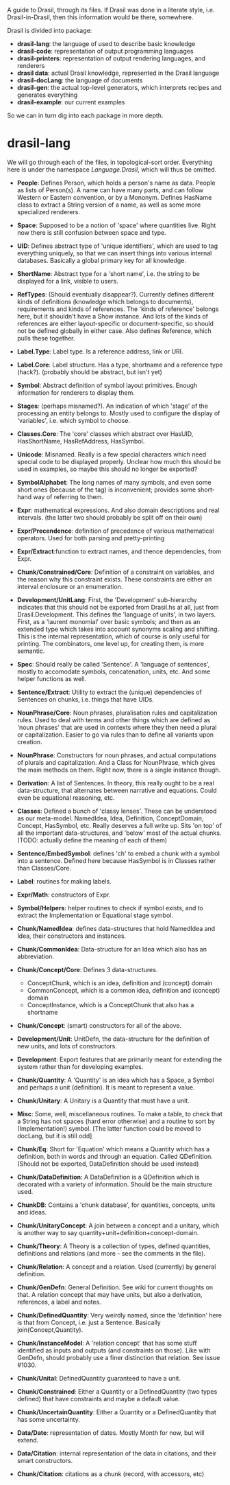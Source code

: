 A guide to Drasil, through its files. If Drasil was done in a literate style, i.e.
Drasil-in-Drasil, then this information would be there, somewhere.

Drasil is divided into package:
- **drasil-lang**: the language of used to describe basic knowledge
- **drasil-code**: representation of output programming languages
- **drasil-printers**: representation of output rendering languages, and renderers
- **drasil data**: actual Drasil knowledge, represented in the Drasil language
- **drasil-docLang**: the language of documents
- **drasil-gen**: the actual top-level generators, which interprets recipes and generates everything
- **drasil-example**: our current examples

So we can in turn dig into each package in more depth.

# drasil-lang

We will go through each of the files, in topological-sort order. Everything here is
under the namespace *Language.Drasil*, which will thus be omitted.

- **People**: Defines Person, which holds a person's name as data. People as lists of Person(s).
  A name can have many parts, and can follow Western or Eastern convention, or by a Mononym.
  Defines HasName class to extract a String version of a name, as well as some more
  specialized renderers.

- **Space**: Supposed to be a notion of 'space' where quantities live. Right now there is
  still confusion between space and type.

- **UID**: Defines abstract type of 'unique identifiers', which are used to tag everything
  uniquely, so that we can insert things into various internal databases. Basically a global
  primary key for all knowledge.

- **ShortName**: Abstract type for a 'short name', i.e. the string to be displayed
  for a link, visible to users.

- **RefTypes**: (Should eventually disappear?). Currently defines different kinds of
  definitions (knowledge which belongs to documents), requirements and kinds of
  references. The 'kinds of reference' belongs here, but it shouldn't have a Show instance.
  And lots of the kinds of references are either layout-specific or document-specific, so
  should not be defined globally in either case. Also defines Reference, which pulls these
  together.

- **Label.Type**: Label type. Is a reference address, link or URI.

- **Label.Core**: Label structure. Has a type, shortname and a reference type (hack?).
  (probably should be abstract, but isn't yet)

- **Symbol**: Abstract definition of symbol layout primitives. Enough information for
  renderers to display them.

- **Stages**: (perhaps misnamed?). An indication of which 'stage' of the processing an
  entity belongs to. Mostly used to configure the display of 'variables', i.e. which
  symbol to choose.

- **Classes.Core**: The 'core' classes which abstract over HasUID, HasShortName,
  HasRefAddress, HasSymbol.

- **Unicode**: Misnamed. Really is a few special characters which need special code to be
  displayed properly. Unclear how much this should be used in examples, so maybe this should
  no longer be exported?

- **SymbolAlphabet**: The long names of many symbols, and even some short ones (because of the
  tag) is inconvenient; provides some short-hand way of referring to them.

- **Expr**: mathematical expressions. And also domain descriptions and real intervals.
  (the latter two should probably be split off on their own)

- **Expr/Precendence**: definition of precedence of various mathematical operators.
  Used for both parsing and pretty-printing

- **Expr/Extract**:function to extract names, and thence dependencies, from Expr.

- **Chunk/Constrained/Core**: Definition of a constraint on variables, and the reason 
  why this constraint exists. These constraints are either an interval enclosure or an
  enumeration.

- **Development/UnitLang**: First, the 'Development' sub-hierarchy indicates that this 
  should not be exported from Drasil.hs at all, just from Drasil.Development.
  This defines the 'language of units', in two layers. First, as a 'laurent monomial'
  over basic symbols; and then as an extended type which takes into account synonyms
  scaling and shifting. This is the internal representation, which of course is only
  useful for printing. The combinators, one level up, for creating them, is more
  semantic.

- **Spec**: Should really be called 'Sentence'. A 'language of sentences', mostly to
  accomodate symbols, concatenation, units, etc. And some helper functions as well.

- **Sentence/Extract**: Utility to extract the (unique) dependencies of Sentences on
  chunks, i.e. things that have UIDs.

- **NounPhrase/Core**: Noun phrases, pluralisation rules and capitalization rules. 
  Used to deal with terms and other things which are defined as 'noun phrases'
  that are used in contexts where they then need a plural or capitalization. Easier
  to go via rules than to define all variants upon creation.

- **NounPhrase**: Constructors for noun phrases, and actual computations of plurals
  and capitalization. And a Class for NounPhrase, which gives the main methods on
  them. Right now, there is a single instance though.

- **Derivation**: A list of Sentences. In theory,
  this really ought to be a real data-structure, that alternates between narrative and
  equations. Could even be equational reasoning, etc.

- **Classes**: Defined a bunch of 'classy lenses'.  These can be understood as 
  our meta-model. NamedIdea, Idea, Definition, ConceptDomain, Concept, HasSymbol, etc.
  Really deserves a full write up.
  Sits 'on top' of all the important data-structures, and 'below' most of the
  actual chunks.
  (TODO: actually define the meaning of each of them)

- **Sentence/EmbedSymbol**: defines 'ch' to embed a chunk with a symbol into a
  sentence.  Defined here because HasSymbol is in Classes rather than Classes/Core.

- **Label**: routines for making labels.

- **Expr/Math**: constructors of Expr. 

- **Symbol/Helpers**: helper routines to check if symbol exists, and to extract the 
  Implementation or Equational stage symbol.

- **Chunk/NamedIdea**: defines data-structures that hold NamedIdea and Idea, their
  constructors and instances.

- **Chunk/CommonIdea**: Data-structure for an Idea which also has an abbreviation.

- **Chunk/Concept/Core**: Defines 3 data-structures.
  - ConceptChunk, which is an idea, definition and (concept) domain
  - CommonConcept, which is a common idea, definition and (concept) domain
  - ConceptInstance, which is a ConceptChunk that also has a shortname

- **Chunk/Concept**: (smart) constructors for all of the above.

- **Development/Unit**: UnitDefn, the data-structure for the definition of
  new units, and lots of constructors.

- **Development**: Export features that are primarily meant for extending the
  system rather than for developing examples.

- **Chunk/Quantity**: A 'Quantity' is an idea which has a Space, a Symbol and
  perhaps a unit (definition). It is meant to represent a value.

- **Chunk/Unitary**: A Unitary is a Quantity that must have a unit.

- **Misc**: Some, well, miscellaneous routines. To make a table, to check that
  a String has not spaces (hard error otherwise) and a routine to sort by 
  (Implementation!) symbol. [The latter function could be moved to docLang, but
  it is still odd]

- **Chunk/Eq**: Short for 'Equation' which means a Quantity which has a definition,
  both in words and through an equation. Called QDefinition.
  (Should not be exported, DataDefinition should be used instead)

- **Chunk/DataDefinition**: A DataDefinition is a QDefinition which is decorated
  with a variety of information. Should be the main structure used.

- **ChunkDB**: Contains a 'chunk database', for quantities, concepts, units and
  ideas.

- **Chunk/UnitaryConcept**: A join between a concept and a unitary, which is
  another way to say quantity+unit+definition+concept-domain.

- **Chunk/Theory**: A Theory is a collection of types, defined quantities,
  definitions and relations (and more - see the comments in the file).

- **Chunk/Relation**: A concept and a relation. Used (currently) by general definition.

- **Chunk/GenDefn**: General Definition. See wiki for current thoughts on that.
  A relation concept that may have units, but also a derivation, references, a label
  and notes.

- **Chunk/DefinedQuantity**: Very weirdly named, since the 'definition' here is that
  from Concept, i.e. just a Sentence. Basically join(Concept,Quantity).

- **Chunk/InstanceModel**: A 'relation concept' that has some stuff identified
  as inputs and outputs (and constraints on those). Like with GenDefn, should probably
  use a finer distinction that relation. See issue #1030.

- **Chunk/Unital**: DefinedQuantity guaranteed to have a unit.

- **Chunk/Constrained**: Either a Quantity or a DefinedQuantity (two types defined)
  that have constraints and maybe a default value.

- **Chunk/UncertainQuantity**: Either a Quantity or a DefinedQuantity that has
  some uncertainty.

- **Data/Date**: representation of dates. Mostly Month for now, but will extend.

- **Data/Citation**: internal representation of the data in citations, and their
  smart constructors.

- **Chunk/Citation**: citations as a chunk (record, with accessors, etc)
